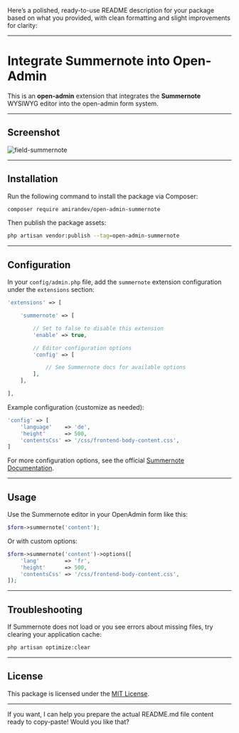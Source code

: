 Here’s a polished, ready-to-use README description for your package based on what you provided, with clean formatting and slight improvements for clarity:

---

# Integrate Summernote into Open-Admin

This is an **open-admin** extension that integrates the **Summernote** WYSIWYG editor into the open-admin form system.

---

## Screenshot

![field-summernote](https://user-images.githubusercontent.com/86517067/149800371-a99f23ba-c979-4122-bb7d-2cc32ecd0982.png)

---

## Installation

Run the following command to install the package via Composer:

```bash
composer require amirandev/open-admin-summernote
```

Then publish the package assets:

```bash
php artisan vendor:publish --tag=open-admin-summernote
```

---

## Configuration

In your `config/admin.php` file, add the `summernote` extension configuration under the `extensions` section:

```php
'extensions' => [

    'summernote' => [

        // Set to false to disable this extension
        'enable' => true,

        // Editor configuration options
        'config' => [

            // See Summernote docs for available options
        ],
    ],

],
```

Example configuration (customize as needed):

```php
'config' => [
    'language'    => 'de',
    'height'      => 500,
    'contentsCss' => '/css/frontend-body-content.css',
]
```

For more configuration options, see the official [Summernote Documentation](https://summernote.org/deep-dive/#configuration).

---

## Usage

Use the Summernote editor in your OpenAdmin form like this:

```php
$form->summernote('content');
```

Or with custom options:

```php
$form->summernote('content')->options([
    'lang'        => 'fr',
    'height'      => 500,
    'contentsCss' => '/css/frontend-body-content.css',
]);
```

---

## Troubleshooting

If Summernote does not load or you see errors about missing files, try clearing your application cache:

```bash
php artisan optimize:clear
```

---

## License

This package is licensed under the [MIT License](LICENSE).

---

If you want, I can help you prepare the actual README.md file content ready to copy-paste! Would you like that?
